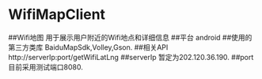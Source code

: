 # WifiMapClient
##Wifi地图
用于展示用户附近的Wifi地点和详细信息
##平台
android
##使用的第三方类库
BaiduMapSdk,Volley,Gson.
##相关API
http://serverIp:port/getWifiLatLng
##serverIp
暂定为202.120.36.190.
##port
目前采用测试端口8080.
